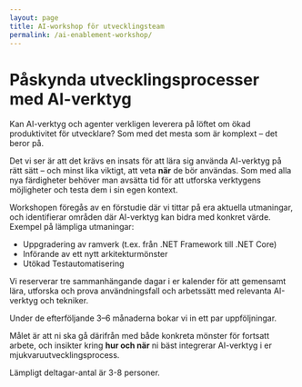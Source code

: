 ```yaml
---
layout: page
title: AI-workshop för utvecklingsteam
permalink: /ai-enablement-workshop/
---
```


# Påskynda utvecklingsprocesser med AI-verktyg

Kan AI-verktyg och agenter verkligen leverera på löftet om ökad produktivitet för utvecklare? Som med det mesta som är komplext – det beror på.

Det vi ser är att det krävs en insats för att lära sig använda AI-verktyg på rätt sätt – och minst lika viktigt, att veta **när** de bör användas. Som med alla nya färdigheter behöver man avsätta tid för att utforska verktygens möjligheter och testa dem i sin egen kontext.

Workshopen föregås av en förstudie där vi tittar på era aktuella utmaningar, och identifierar områden där AI-verktyg kan bidra med konkret värde. Exempel på lämpliga utmaningar:

* Uppgradering av ramverk (t.ex. från .NET Framework till .NET Core)  
* Införande av ett nytt arkitekturmönster  
* Utökad Testautomatisering

Vi reserverar tre sammanhängande dagar i er kalender för att gemensamt lära, utforska och prova användningsfall och arbetssätt med relevanta AI-verktyg och tekniker.

Under de efterföljande 3–6 månaderna bokar vi in ett par uppföljningar.

Målet är att ni ska gå därifrån med både konkreta mönster för fortsatt arbete, och insikter kring **hur och när** ni bäst integrerar AI-verktyg i er mjukvaruutvecklingsprocess.

Lämpligt deltagar-antal är 3-8 personer.